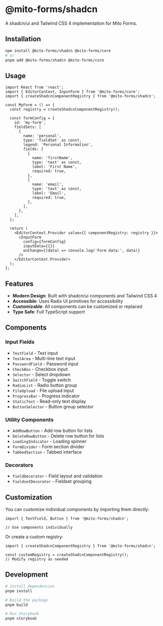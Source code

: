 # @mito-forms/shadcn

A shadcn/ui and Tailwind CSS 4 implementation for Mito Forms.

## Installation

```bash
npm install @mito-forms/shadcn @mito-forms/core
# or
pnpm add @mito-forms/shadcn @mito-forms/core
```

## Usage

```tsx
import React from 'react';
import { EditorContext, InputForm } from '@mito-forms/core';
import { createShadcnComponentRegistry } from '@mito-forms/shadcn';

const MyForm = () => {
  const registry = createShadcnComponentRegistry();
  
  const formConfig = {
    id: 'my-form',
    fieldSets: [
      {
        name: 'personal',
        type: 'fieldSet' as const,
        legend: 'Personal Information',
        fields: [
          {
            name: 'firstName',
            type: 'text' as const,
            label: 'First Name',
            required: true,
          },
          {
            name: 'email',
            type: 'text' as const,
            label: 'Email',
            required: true,
          },
        ],
      },
    ],
  };

  return (
    <EditorContext.Provider value={{ componentRegistry: registry }}>
      <InputForm
        config={formConfig}
        inputData={{}}
        onChange={(data) => console.log('Form data:', data)}
      />
    </EditorContext.Provider>
  );
};
```

## Features

- **Modern Design**: Built with shadcn/ui components and Tailwind CSS 4
- **Accessible**: Uses Radix UI primitives for accessibility
- **Customizable**: All components can be customized or replaced
- **Type Safe**: Full TypeScript support

## Components

### Input Fields
- `TextField` - Text input
- `TextArea` - Multi-line text input
- `PasswordField` - Password input
- `CheckBox` - Checkbox input
- `Selector` - Select dropdown
- `SwitchField` - Toggle switch
- `RadioList` - Radio button group
- `FileUpload` - File upload input
- `ProgressBar` - Progress indicator
- `StaticText` - Read-only text display
- `ButtonSelector` - Button group selector

### Utility Components
- `AddRowButton` - Add row button for lists
- `DeleteRowButton` - Delete row button for lists
- `LoadingIndicator` - Loading spinner
- `FormDivider` - Form section divider
- `TabbedSection` - Tabbed interface

### Decorators
- `FieldDecorator` - Field layout and validation
- `FieldsetDecorator` - Fieldset grouping

## Customization

You can customize individual components by importing them directly:

```tsx
import { TextField, Button } from '@mito-forms/shadcn';

// Use components individually
```

Or create a custom registry:

```tsx
import { createShadcnComponentRegistry } from '@mito-forms/shadcn';

const customRegistry = createShadcnComponentRegistry();
// Modify registry as needed
```

## Development

```bash
# Install dependencies
pnpm install

# Build the package
pnpm build

# Run Storybook
pnpm storybook
```
